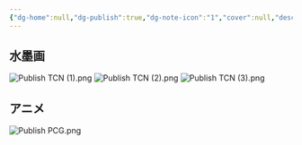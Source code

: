 ```yaml
---
{"dg-home":null,"dg-publish":true,"dg-note-icon":"1","cover":null,"description":null,"tags":["project/Space"],"platform":"UnrealEngine5,Houdini","links":["[[2024-06-22 デジタルゲームにおけるゲーム空間の感情体験に関する研究——楽観 (Optimism)の保持を目指すデザインとして]]","[[日本のアニメ美術における「様式化」の表現分析——背景美術を中心に]]"],"permalink":"/900.Publish/UnrealEngineで空間を表現する美術の試作/","dgPassFrontmatter":true,"noteIcon":"1"}
---
```


## 水墨画
![Publish TCN (1).png](/img/user/700.Attachments/Publish%20TCN%20(1).png)
![Publish TCN (2).png](/img/user/700.Attachments/Publish%20TCN%20(2).png)
![Publish TCN (3).png](/img/user/700.Attachments/Publish%20TCN%20(3).png)
## アニメ
![Publish PCG.png](/img/user/700.Attachments/Publish%20PCG.png)